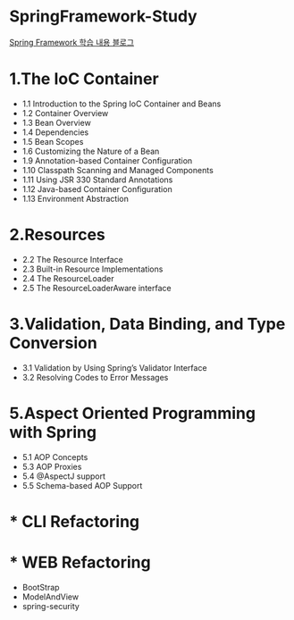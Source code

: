 # SpringFramework-Study
[Spring Framework 학습 내용 블로그](https://always-develop.tistory.com/category/Spring "google link")

# 1.The IoC Container
* 1.1 Introduction to the Spring IoC Container and Beans
* 1.2 Container Overview
* 1.3 Bean Overview
* 1.4 Dependencies
* 1.5 Bean Scopes
* 1.6 Customizing the Nature of a Bean
* 1.9 Annotation-based Container Configuration
* 1.10 Classpath Scanning and Managed Components
* 1.11 Using JSR 330 Standard Annotations
* 1.12 Java-based Container Configuration
* 1.13 Environment Abstraction

# 2.Resources
* 2.2 The Resource Interface
* 2.3 Built-in Resource Implementations
* 2.4 The ResourceLoader
* 2.5 The ResourceLoaderAware interface 

# 3.Validation, Data Binding, and Type Conversion
* 3.1 Validation by Using Spring’s Validator Interface
* 3.2 Resolving Codes to Error Messages

# 5.Aspect Oriented Programming with Spring
* 5.1 AOP Concepts
* 5.3 AOP Proxies
* 5.4 @AspectJ support
* 5.5 Schema-based AOP Support

# * CLI Refactoring 

# * WEB Refactoring 
* BootStrap
* ModelAndView
* spring-security
